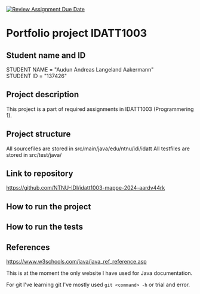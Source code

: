 [![Review Assignment Due Date](https://classroom.github.com/assets/deadline-readme-button-22041afd0340ce965d47ae6ef1cefeee28c7c493a6346c4f15d667ab976d596c.svg)](https://classroom.github.com/a/INcAwgxk)
# Portfolio project IDATT1003

## Student name and ID

STUDENT NAME = "Audun Andreas Langeland Aakermann"  
STUDENT ID = "137426"

## Project description

[//]: # (TODO: Write a short description of your project/product here.)

This project is a part of required assignments in IDATT1003 (Programmering 1).

## Project structure

[//]: # (TODO: Describe the structure of your project here. How have you used packages in your structure. Where are all sourcefiles stored. Where are all JUnit-test classes stored. etc.)
All sourcefiles are stored in src/main/java/edu/ntnu/idi/idatt
All testfiles are stored in src/test/java/

## Link to repository

[//]: # (TODO: Include a link to your GitHub repository here.)

https://github.com/NTNU-IDI/idatt1003-mappe-2024-aardv44rk

## How to run the project

[//]: # (TODO: Describe how to run your project here. What is the main class? What is the main method? What is the input and output of the program? What is the expected behaviour of the program?)



## How to run the tests

[//]: # (TODO: Describe how to run the tests here.)


## References

https://www.w3schools.com/java/java_ref_reference.asp

This is at the moment the only website I have used for Java documentation.

For git I've learning git I've mostly used `git <command> -h` or trial and error.